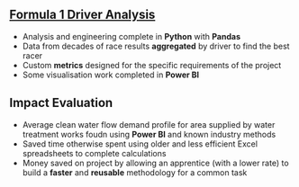 ## [Formula 1 Driver Analysis](https://github.com/HarryOMac/Formula_1_Analysis/tree/main "Github Repo")
- Analysis and engineering complete in **Python** with **Pandas**
- Data from decades of race results **aggregated** by driver to find the best racer
- Custom **metrics** designed for the specific requirements of the project
- Some visualisation work completed in **Power BI**

## Impact Evaluation
- Average clean water flow demand profile for area supplied by water treatment works foudn using **Power BI** and known industry methods
- Saved time otherwise spent using older and less efficient Excel spreadsheets to complete calculations
- Money saved on project by allowing an apprentice (with a lower rate) to build a **faster** and **reusable** methodology for a common task
